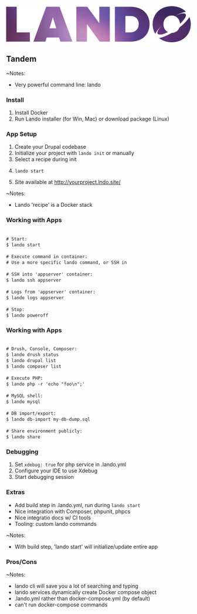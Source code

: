 ![Lando](slides/img/logo-lando.png)

## Tandem

~Notes:
* Very powerful command line: lando


### Install

1. Install Docker
1. Run Lando installer (for Win, Mac) or download package (Linux)


### App Setup

1. Create your Drupal codebase
1. Initialize your project with ```lando init``` or manually
1. Select a recipe during init
1. <pre><code class="bash" data-trim data-noescape>lando start</code></pre>
1. Site available at http://yourproject.lndo.site/

~Notes:
* Lando 'recipe' is a Docker stack


### Working with Apps

 <pre><code class="bash" data-trim data-noescape>
# Start:
$ lando start

# Execute command in container:
# Use a more specific lando command, or SSH in

# SSH into 'appserver' container:
$ lando ssh appserver

# Logs from 'appserver' container:
$ lando logs appserver

# Stop:
$ lando poweroff
</code></pre>


### Working with Apps

<pre><code class="bash" data-trim data-noescape>
# Drush, Console, Composer:
$ lando drush status
$ lando drupal list
$ lando composer list

# Execute PHP:
$ lando php -r 'echo "foo\n";'

# MySQL shell:
$ lando mysql

# DB import/export:
$ lando db-import my-db-dump.sql

# Share environment publicly:
$ lando share
</code></pre>


### Debugging

1. Set ```xdebug: true``` for php service in .lando.yml
1. Configure your IDE to use Xdebug
1. Start debugging session


### Extras

* Add build step in .lando.yml, run during ```lando start```
* Nice integration with Composer, phpunit, phpcs 
* Nice integratio docs w/ CI tools
* Tooling: custom lando commands

~Notes:
* With build step, 'lando start' will initialize/update entire app


### Pros/Cons

~Notes:
* lando cli will save you a lot of searching and typing
* lando services dynamically create Docker compose object
* .lando.yml rather than docker-compose.yml (by default)
* can't run docker-compose commands

